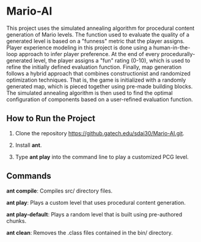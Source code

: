 # Mario-AI  

This project uses the simulated annealing algorithm for procedural content generation of Mario levels. The function used to
evaluate the quality of a generated level is based on a "funness" metric that the player assigns. Player experience
modeling in this project is done using a human-in-the-loop approach to infer player preference. At the end of every
procedurally-generated level, the player assigns a "fun" rating (0-10), which is used to refine the initially defined evaluation function.
Finally, map generation follows a hybrid approach that combines constructionist and randomized optimization techniques.
That is, the game is initialized with a randomly generated map, which is pieced together using pre-made building blocks. The simulated
annealing algorithm is then used to find the optimal configuration of components based on a user-refined evaluation
function.

## How to Run the Project

1.  Clone the repository https://github.gatech.edu/sdai30/Mario-AI.git.

2.  Install **ant**.

3.  Type **ant play** into the command line to play a customized PCG level.

## Commands
**ant compile**: Compiles src/ directory files.

**ant play**: Plays a custom level that uses procedural content generation.

**ant play-default**: Plays a random level that is built using pre-authored chunks.

**ant clean**: Removes the .class files contained in the bin/ directory.
